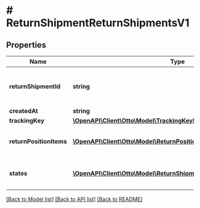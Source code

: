 # # ReturnShipmentReturnShipmentsV1

## Properties

Name | Type | Description | Notes
------------ | ------------- | ------------- | -------------
**returnShipmentId** | **string** | Internal returnShipment identifier assigned by OTTO Market. |
**createdAt** | **string** |  |
**trackingKey** | [**\OpenAPI\Client\Otto\Model\TrackingKeyReturnShipmentsV1**](TrackingKeyReturnShipmentsV1.md) |  |
**returnPositionItems** | [**\OpenAPI\Client\Otto\Model\ReturnPositionItemReturnShipmentsV1[]**](ReturnPositionItemReturnShipmentsV1.md) | The position items included in the returnShipment. |
**states** | [**\OpenAPI\Client\Otto\Model\ReturnShipmentStateReturnShipmentsV1[]**](ReturnShipmentStateReturnShipmentsV1.md) | The history of tracking states of the returnShipment | [optional]

[[Back to Model list]](../../README.md#models) [[Back to API list]](../../README.md#endpoints) [[Back to README]](../../README.md)
